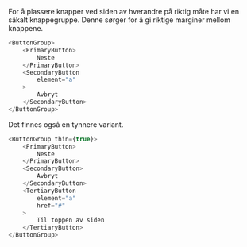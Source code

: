 For å plassere knapper ved siden av hverandre på riktig måte har vi en såkalt
knappegruppe. Denne sørger for å gi riktige marginer mellom knappene.

```js
<ButtonGroup>
    <PrimaryButton>
        Neste
    </PrimaryButton>
    <SecondaryButton
        element="a"
    >
        Avbryt
    </SecondaryButton>
</ButtonGroup>
```

Det finnes også en tynnere variant.

```js
<ButtonGroup thin={true}>
    <PrimaryButton>
        Neste
    </PrimaryButton>
    <SecondaryButton>
        Avbryt
    </SecondaryButton>
    <TertiaryButton
        element="a"
        href="#"
    >
        Til toppen av siden
    </TertiaryButton>
</ButtonGroup>
```

